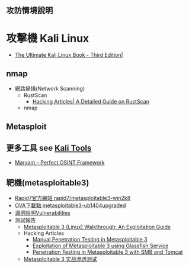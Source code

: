 ## 攻防情境說明

# 攻擊機 Kali Linux

- [The Ultimate Kali Linux Book - Third Edition|](https://www.packtpub.com/product/the-ultimate-kali-linux-book-third-edition/9781835085806)
## nmap
- 網路掃描(Network Scanning)
  - RustScan
    - [Hacking Articles| A Detailed Guide on RustScan](https://www.hackingarticles.in/a-detailed-guide-on-rustscan/) 
  - nmap 

## Metasploit
## 更多工具 see [Kali Tools](https://www.kali.org/tools/all-tools/)
- [Maryam – Perfect OSINT Framework]()
## 靶機(metasploitable3)
- [Rapid7官方網站 rapid7/metasploitable3-win2k8](https://app.vagrantup.com/rapid7/boxes/metasploitable3-win2k8)
- [OVA下載點 metasploitable3-ub1404upgraded](https://sourceforge.net/projects/metasploitable3-ub1404upgraded/)
- [漏洞說明Vulnerabilities](https://github.com/rapid7/metasploitable3/wiki/Vulnerabilities)
- 測試報告
  - [Metasploitable 3 (Linux) Walkthrough: An Exploitation Guide](https://stuffwithaurum.com/2020/04/17/metasploitable-3-linux-an-exploitation-guide/)
  - Hacking Articles
    - [Manual Penetration Testing in Metasploitable 3](https://www.hackingarticles.in/manual-penetration-testing-metasploitable-3/)
    - [Exploitation of Metasploitable 3 using Glassfish Service](https://www.hackingarticles.in/exploitation-metasploitable-3-using-glassfish-service/)
    - [Penetration Testing in Metasploitable 3 with SMB and Tomcat](https://www.hackingarticles.in/penetration-testing-metasploitable-3-smb-tomcat/)
  - [Metasploitable 3 实战渗透测试](https://blog.csdn.net/weixin_51167520/article/details/114745286)


